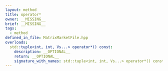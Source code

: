 ```yaml
---
layout: method
title: operator*
owner: __MISSING__
brief: __MISSING__
tags:
  - method
defined_in_file: MatrixMarketFile.hpp
overloads:
  std::tuple<int, int, Vs...> operator*() const:
    description: __OPTIONAL__
    return: __OPTIONAL__
    signature_with_names: std::tuple<int, int, Vs...> operator*() const
---
```

